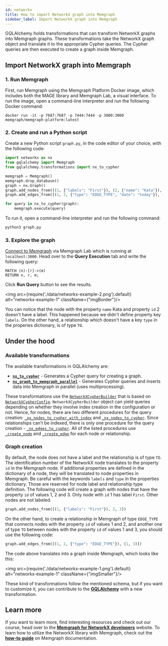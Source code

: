 ```yaml
---
id: networkx
title: How to import NetworkX graph into Memgraph
sidebar_label: Import NetworkX graph into Memgraph
---
```


GQLAlchemy holds transformations that can transform NetworkX graphs into Memgraph graphs. These transformations take the NetworkX graph object and translate it to the appropriate Cypher queries. The Cypher queries are then executed to create a graph inside Memgraph. 


## Import NetworkX graph into Memgraph 

### 1. Run Memgraph

First, run Memgraph using the Memgraph Platform Docker image, which includes both the MAGE library and Memgraph Lab, a visual interface. 
To run the image, open a command-line interpreter and run the following Docker command:

```
docker run -it -p 7687:7687 -p 7444:7444 -p 3000:3000 memgraph/memgraph-platform:latest
```

### 2. Create and run a Python script

Create a new Python script `graph.py`, in the code editor of your choice, with the following code:

```python
import networkx as nx
from gqlalchemy import Memgraph
from gqlalchemy.transformations import nx_to_cypher

memgraph = Memgraph()
memgraph.drop_database()
graph = nx.Graph()
graph.add_nodes_from([(1, {"labels": "First"}), (2, {"name": "Kata"}), 3])
graph.add_edges_from([(1, 2, {"type": "EDGE_TYPE", "date": "today"}), (1, 3)])

for query in nx_to_cypher(graph):
    memgraph.execute(query)
```

To run it, open a command-line interpreter and run the following command:

```python
python3 graph.py
```

### 3. Explore the graph

[Connect to Memgraph](/docs/memgraph-lab/connect-to-memgraph#connecting-to-memgraph) via Memgraph Lab which is running at `localhost:3000`. Head over to the **Query Execution** tab and write the following query:

```cypher
MATCH (n)-[r]->(m)
RETURN n, r, m;
```

Click **Run Query** button to see the results.

<img src={require('./data/networkx-example-2.png').default} alt="networkx-example-1" className={"imgBorder"}/>

You can notice that the node with the property `name` Kata and property `id` 2 doesn't have a label. This happened because we didn't define property key `labels`. On the other hand, a relationship which doesn't have a key `type` in the properies dictionary, is of type `TO`.


## Under the hood

### Available transformations

The available transformations in GQLAlchemy are:

- [**`nx_to_cypher`**](https://github.com/memgraph/gqlalchemy/blob/main/gqlalchemy/transformations.py#L35) - Generates a Cypher query for creating a graph.
- [**`nx_graph_to_memgraph_parallel`**](https://github.com/memgraph/gqlalchemy/blob/main/gqlalchemy/transformations.py#L46) - Generates Cypher queries and inserts data into Memgraph in parallel (uses multiprocessing).

These transformations use the [`NetworkXCypherBuilder`](https://github.com/memgraph/gqlalchemy/blob/main/gqlalchemy/transformations.py#L133) that is based on [`NetworkXCypherConfig`](https://github.com/memgraph/gqlalchemy/blob/main/gqlalchemy/utilities.py#L41). `NetworkXCypherBuilder` object can yield queries depending on whether they involve index creation in the configuration or not. Hence, for nodes, there are two different procedures for the query creation: [`_nx_nodes_to_cypher_with_index`](https://github.com/memgraph/gqlalchemy/blob/main/gqlalchemy/transformations.py#L168) and [`_nx_nodes_to_cypher`](https://github.com/memgraph/gqlalchemy/blob/main/gqlalchemy/transformations.py#L163). Since relationships can’t be indexed, there is only one procedure for the query creation - [`_nx_edges_to_cypher`](https://github.com/memgraph/gqlalchemy/blob/main/gqlalchemy/transformations.py#L182). All of the listed procedures use [`_create_node`](https://github.com/memgraph/gqlalchemy/blob/main/gqlalchemy/transformations.py#L192) and [`_create_edge`](https://github.com/memgraph/gqlalchemy/blob/main/gqlalchemy/transformations.py#L202) for each node or relationship. 


### Graph creation

By default, the node does not have a label and the relationship is of type `TO`. The identification number of the NetworkX node translates to the property `id` in the Memgraph node. If additional properties are defined in the dictionary of a node, they will be translated to node properties in Memgraph. Be careful with the keywords `labels` and `type` in the properties dictionary. Those are reserved for node label and relationship type definition. The following code will create a graph with nodes that have the property `id` of values 1, 2 and 3. Only node with `id` 1 has label `First`. Other nodes are not labeled. 

```python
graph.add_nodes_from([(1, {"labels": "First"}), 2, 3])
```

On the other hand, to create a relationship in Memgraph of type `EDGE_TYPE` that connects nodes with the property `id` of values 1 and 2, and another one of type `TO` between nodes with the property `id` of values 1 and 3, you should use the following code:

```python
graph.add_edges_from([(1, 2, {"type": "EDGE_TYPE"}), (1, 3)])
```

The code above translates into a graph inside Memgraph, which looks like this: 

<img src={require('./data/networkx-example-1.png').default} alt="networkx-example-1" className={"imgSmaller"}/>

These kind of transformations follow the mentioned schema, but if you want to customize it, you can contribute to the [**GQLAlchemy**](https://github.com/memgraph/gqlalchemy) with a new transformation.

## Learn more

If you want to learn more, find interesting resources and check out our course, head over to the [**Memgraph for NetworkX developers**](https://memgraph.com/memgraph-for-networkx?utm_source=docs&utm_medium=referral&utm_campaign=networkx_ppp&utm_term=docsgqla%2Bhowto&utm_content=textlink) website. To learn how to utilize the NetworkX library with Memgraph, check out the [**how-to guide**](/docs/memgraph/how-to-guides/networkx) on Memgraph documentation.
